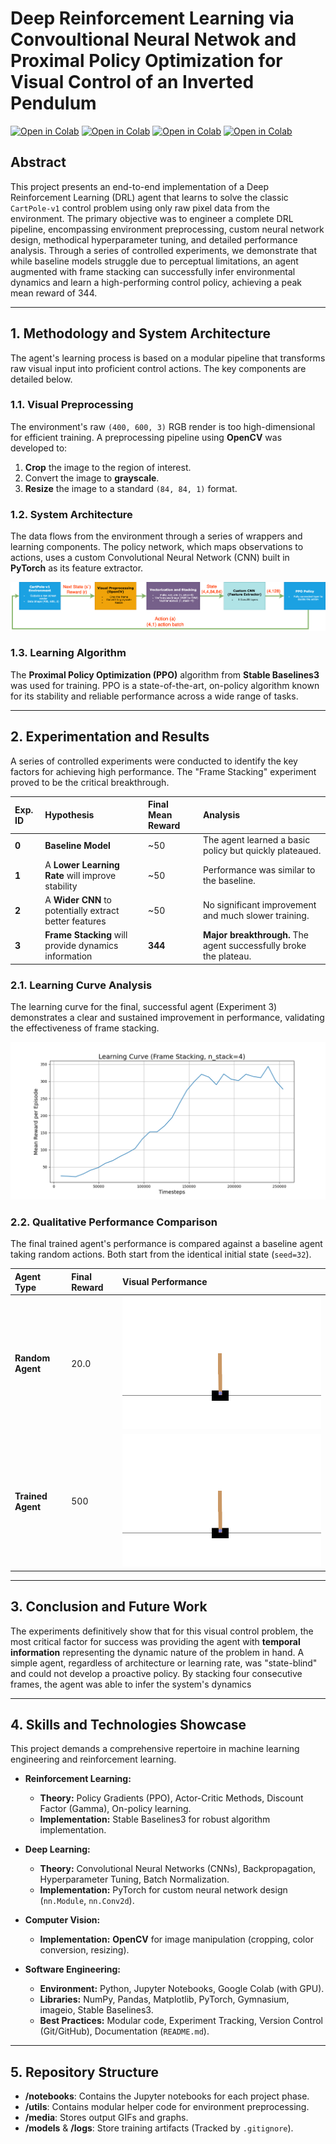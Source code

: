 # Deep Reinforcement Learning via Convoultional Neural Netwok and Proximal Policy Optimization for Visual Control of an Inverted Pendulum
[![Open in Colab](https://colab.research.google.com/assets/colab-badge.svg)](https://colab.research.google.com/github/sahand1807/visual-cart-pole-rl/blob/main/notebooks/1_Environment_and_Preprocessing.ipynb)
[![Open in Colab](https://colab.research.google.com/assets/colab-badge.svg)](https://colab.research.google.com/github/sahand1807/visual-cart-pole-rl/blob/main/notebooks/2_Training_the_Agent.ipynb)
[![Open in Colab](https://colab.research.google.com/assets/colab-badge.svg)](https://colab.research.google.com/github/sahand1807/visual-cart-pole-rl/blob/main/notebooks/3_Evaluation_and_Visualization.ipynb)
[![Open in Colab](https://colab.research.google.com/assets/colab-badge.svg)](https://colab.research.google.com/github/sahand1807/visual-cart-pole-rl/blob/main/notebooks/4_Experimentation_and_Tuning.ipynb)

## Abstract

This project presents an end-to-end implementation of a Deep Reinforcement Learning (DRL) agent that learns to solve the classic `CartPole-v1` control problem using only raw pixel data from the environment. The primary objective was to engineer a complete DRL pipeline, encompassing environment preprocessing, custom neural network design, methodical hyperparameter tuning, and detailed performance analysis. Through a series of controlled experiments, we demonstrate that while baseline models struggle due to perceptual limitations, an agent augmented with frame stacking can successfully infer environmental dynamics and learn a high-performing control policy, achieving a peak mean reward of 344.

---
## 1. Methodology and System Architecture

The agent's learning process is based on a modular pipeline that transforms raw visual input into proficient control actions. The key components are detailed below.

### 1.1. Visual Preprocessing
The environment's raw `(400, 600, 3)` RGB render is too high-dimensional for efficient training. A preprocessing pipeline using **OpenCV** was developed to:
1.  **Crop** the image to the region of interest.
2.  Convert the image to **grayscale**.
3.  **Resize** the image to a standard `(84, 84, 1)` format.

### 1.2. System Architecture
The data flows from the environment through a series of wrappers and learning components. The policy network, which maps observations to actions, uses a custom Convolutional Neural Network (CNN) built in **PyTorch** as its feature extractor.

![Project Architecture](media/architecture.png)

### 1.3. Learning Algorithm
The **Proximal Policy Optimization (PPO)** algorithm from **Stable Baselines3** was used for training. PPO is a state-of-the-art, on-policy algorithm known for its stability and reliable performance across a wide range of tasks.

---
## 2. Experimentation and Results

A series of controlled experiments were conducted to identify the key factors for achieving high performance. The "Frame Stacking" experiment proved to be the critical breakthrough.

| Exp. ID | Hypothesis | Final Mean Reward | Analysis |
| :--- | :--- | :--- | :--- |
| **0** | **Baseline Model** | ~50 | The agent learned a basic policy but quickly plateaued. |
| **1**| A **Lower Learning Rate** will improve stability | ~50 | Performance was similar to the baseline. |
| **2**| A **Wider CNN** to potentially extract better features| ~50 | No significant improvement and much slower training. |
| **3**| **Frame Stacking** will provide dynamics information | **344** | **Major breakthrough.** The agent successfully broke the plateau. |

### 2.1. Learning Curve Analysis
The learning curve for the final, successful agent (Experiment 3) demonstrates a clear and sustained improvement in performance, validating the effectiveness of frame stacking.

![Learning Curve for the Final Agent](media/learning_curve_frame_stack.png)

### 2.2. Qualitative Performance Comparison
The final trained agent's performance is compared against a baseline agent taking random actions. Both start from the identical initial state (`seed=32`).

| Agent Type | Final Reward | Visual Performance |
| :--- | :--- | :--- |
| **Random Agent** | 20.0 | ![Random Agent](media/random_agent.gif) |
| **Trained Agent** | 500 | ![Trained Agent](media/final_trained_agent.gif) |

---
## 3. Conclusion and Future Work

The experiments definitively show that for this visual control problem, the most critical factor for success was providing the agent with **temporal information** representing the dynamic nature of the problem in hand. A simple agent, regardless of architecture or learning rate, was "state-blind" and could not develop a proactive policy. By stacking four consecutive frames, the agent was able to infer the system's dynamics

---
## 4. Skills and Technologies Showcase

This project demands a comprehensive repertoire in machine learning engineering and reinforcement learning.

* **Reinforcement Learning:**
    * **Theory:** Policy Gradients (PPO), Actor-Critic Methods, Discount Factor (Gamma), On-policy learning.
    * **Implementation:** Stable Baselines3 for robust algorithm implementation.

* **Deep Learning:**
    * **Theory:** Convolutional Neural Networks (CNNs), Backpropagation, Hyperparameter Tuning, Batch Normalization.
    * **Implementation:** PyTorch for custom neural network design (`nn.Module`, `nn.Conv2d`).

* **Computer Vision:**
    * **Implementation:** **OpenCV** for image manipulation (cropping, color conversion, resizing).

* **Software Engineering:**
    * **Environment:** Python, Jupyter Notebooks, Google Colab (with GPU).
    * **Libraries:** NumPy, Pandas, Matplotlib, PyTorch, Gymnasium, imageio, Stable Baselines3.
    * **Best Practices:** Modular code, Experiment Tracking, Version Control (Git/GitHub), Documentation (`README.md`).

---
## 5. Repository Structure

-   **/notebooks**: Contains the Jupyter notebooks for each project phase.
-   **/utils**: Contains modular helper code for environment preprocessing.
-   **/media**: Stores output GIFs and graphs.
-   **/models** & **/logs**: Store training artifacts (Tracked by `.gitignore`).
